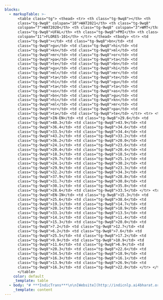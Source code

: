 ```yaml
---
blocks:
  - markupTable: >-
      <table class="tg"> <thead> <tr> <th class="tg-9wq8"></th> <th
      class="tg-9wq8" colspan="10">WAT2021</th> <th class="tg-9wq8"
      colspan="7">WAT2020</th> <th class="tg-9wq8" colspan="3">WMT</th> <th
      class="tg-9wq8">UFAL</th> <th class="tg-9wq8">PMI</th> <th class="tg-9wq8"
      colspan="11">FLORES-101</th> </tr> </thead> <tbody> <tr> <td
      class="tg-9wq8"></td> <td class="tg-9wq8">bn</td> <td
      class="tg-9wq8">gu</td> <td class="tg-9wq8">hi</td> <td
      class="tg-9wq8">kn</td> <td class="tg-9wq8">ml</td> <td
      class="tg-9wq8">mr</td> <td class="tg-9wq8">or</td> <td
      class="tg-9wq8">pa</td> <td class="tg-9wq8">ta</td> <td
      class="tg-9wq8">te</td> <td class="tg-9wq8">bn</td> <td
      class="tg-9wq8">gu</td> <td class="tg-9wq8">hi</td> <td
      class="tg-9wq8">ml</td> <td class="tg-9wq8">mr</td> <td
      class="tg-9wq8">ta</td> <td class="tg-9wq8">te</td> <td
      class="tg-9wq8">hi</td> <td class="tg-9wq8">gu</td> <td
      class="tg-9wq8">ta</td> <td class="tg-9wq8">ta</td> <td
      class="tg-9wq8">as</td> <td class="tg-9wq8">as</td> <td
      class="tg-9wq8">bn</td> <td class="tg-9wq8">gu</td> <td
      class="tg-9wq8">hi</td> <td class="tg-9wq8">kn</td> <td
      class="tg-9wq8">ml</td> <td class="tg-9wq8">mr</td> <td
      class="tg-9wq8">or</td> <td class="tg-9wq8">pa</td> <td
      class="tg-9wq8">ta</td> <td class="tg-9wq8">te</td> </tr> <tr> <td
      class="tg-9wq8">IN-EN</td> <td class="tg-9wq8">29.6</td> <td
      class="tg-9wq8">40.3</td> <td class="tg-9wq8">43.9</td> <td
      class="tg-9wq8">36.4</td> <td class="tg-9wq8">34.6</td> <td
      class="tg-9wq8">33.5</td> <td class="tg-9wq8">34.4</td> <td
      class="tg-9wq8">43.2</td> <td class="tg-9wq8">33.2</td> <td
      class="tg-9wq8">36.2</td> <td class="tg-9wq8">20.0</td> <td
      class="tg-9wq8">24.1</td> <td class="tg-9wq8">23.6</td> <td
      class="tg-9wq8">20.4</td> <td class="tg-9wq8">20.4</td> <td
      class="tg-9wq8">18.3</td> <td class="tg-9wq8">18.5</td> <td
      class="tg-9wq8">29.7</td> <td class="tg-9wq8">25.1</td> <td
      class="tg-9wq8">24.1</td> <td class="tg-9wq8">30.2</td> <td
      class="tg-9wq8">29.9</td> <td class="tg-9wq8">23.3</td> <td
      class="tg-9wq8">32.2</td> <td class="tg-9wq8">34.3</td> <td
      class="tg-9wq8">37.9</td> <td class="tg-9wq8">28.8</td> <td
      class="tg-9wq8">31.7</td> <td class="tg-9wq8">30.8</td> <td
      class="tg-9wq8">30.1</td> <td class="tg-9wq8">35.8</td> <td
      class="tg-9wq8">28.6</td> <td class="tg-9wq8">33.5</td> </tr> <tr> <td
      class="tg-9wq8">EN-IN</td> <td class="tg-9wq8">15.3</td> <td
      class="tg-9wq8">25.6</td> <td class="tg-9wq8">38.6</td> <td
      class="tg-9wq8">19.1</td> <td class="tg-9wq8">14.7</td> <td
      class="tg-9wq8">20.1</td> <td class="tg-9wq8">18.9</td> <td
      class="tg-9wq8">33.1</td> <td class="tg-9wq8">13.5</td> <td
      class="tg-9wq8">14.1</td> <td class="tg-9wq8">11.4</td> <td
      class="tg-9wq8">15.3</td> <td class="tg-9wq8">20.0</td> <td
      class="tg-9wq8">7.2</td> <td class="tg-9wq8">12.7</td> <td
      class="tg-9wq8">6.2</td> <td class="tg-9wq8">7.6</td> <td
      class="tg-9wq8">25.5</td> <td class="tg-9wq8">17.2</td> <td
      class="tg-9wq8">9.9</td> <td class="tg-9wq8">10.9</td> <td
      class="tg-9wq8">11.6</td> <td class="tg-9wq8">6.9</td> <td
      class="tg-9wq8">20.3</td> <td class="tg-9wq8">22.6</td> <td
      class="tg-9wq8">34.5</td> <td class="tg-9wq8">18.9</td> <td
      class="tg-9wq8">16.3</td> <td class="tg-9wq8">16.1</td> <td
      class="tg-9wq8">13.9</td> <td class="tg-9wq8">26.9</td> <td
      class="tg-9wq8">16.3</td> <td class="tg-9wq8">22.0</td> </tr> </tbody>
      </table>
    color: default
    _template: table
  - body: "# ***IndicTrans***\n\n[Website](http://indicnlp.ai4bharat.org/samanantar)\_|\_[Paper](https://arxiv.org/abs/2104.05596)\_|\_[Video](https://youtu.be/QwYPOd1eBtQ?t=383)\n\n**IndicTrans**\_is a Transformer-4x ( ~434M ) multilingual NMT model trained on\_[Samanantar](https://indicnlp.ai4bharat.org/samanantar)\_dataset which is the largest publicly available parallel corpora collection for Indic languages at the time of writing ( 14 April 2021 ). It is a single script model i.e we convert all the Indic data to the Devanagari script which allows for\_***better lexical sharing between languages for transfer learning, prevents fragmentation of the subword vocabulary between Indic languages and allows using a smaller subword vocabulary***. We currently release two models - Indic to English and English to Indic and support the following 11 indic languages:\n\nAssamese (as)Hindi (hi)Marathi (mr)Tamil (ta)Bengali (bn)Kannada (kn)Odia (or)Telugu (te)Gujarati (gu)Malayalam (ml)Punjabi (pa)\n\n### Benchmarks\n\nWe evaluate IndicTrans model on a\_[WAT2021](http://lotus.kuee.kyoto-u.ac.jp/WAT/WAT2021/),\_[WAT2020](https://lotus.kuee.kyoto-u.ac.jp/WAT/WAT2020/), WMT (2014, 2019, 2020),\_[UFAL](https://ufal.mff.cuni.cz/~ramasamy/parallel/html),\_[PMI](https://data.statmt.org/pmindia)\_(subset of the PMIndia dataest created by us for Assamese) and\_[FLORES](https://github.com/facebookresearch/flores)\_benchmarks. It outperforms all publicly available open source models. It also outperforms commercial systems like Google, Bing translate on most datasets and performs competitively on Flores. Here are the results that we obtain:\n\n**WAT2021WAT2020WMTUFALPMIFLORES-101**bnguhiknmlmrorpatatebnguhimlmrtatehigutataasasbnguhiknmlmrorpatateIN-EN29.640.343.936.434.633.534.443.233.236.220.024.123.620.420.418.318.529.725.124.130.229.923.332.234.337.928.831.730.830.135.828.633.5EN-IN15.325.638.619.114.720.118.933.113.514.111.415.320.07.212.76.27.625.517.29.910.911.66.920.322.634.518.916.316.113.926.916.322.0\n\n## Updates\n\nClick to expand\n\n## Table of contents\n\n*   [Updates](https://github.com/AI4Bharat/indicTrans/blob/main/README.md#updates)\n*   [Table of contents](https://github.com/AI4Bharat/indicTrans/blob/main/README.md#table-of-contents)\n*   [Resources](https://github.com/AI4Bharat/indicTrans/blob/main/README.md#resources)\n    *   [Try out model online (Huggingface spaces)](https://github.com/AI4Bharat/indicTrans/blob/main/README.md#try-out-model-online-huggingface-spaces)\n    *   [Download model](https://github.com/AI4Bharat/indicTrans/blob/main/README.md#download-model)\n    *   [Using hosted APIs](https://github.com/AI4Bharat/indicTrans/blob/main/README.md#using-hosted-apis)\n        *   [Sample screenshot of translate\\_sentence POST request](https://github.com/AI4Bharat/indicTrans/blob/main/README.md#sample-screenshot-of-translate\\_sentence-post-request)\n    *   [Accessing on ULCA](https://github.com/AI4Bharat/indicTrans/blob/main/README.md#accessing-on-ulca)\n*   [Running Inference](https://github.com/AI4Bharat/indicTrans/blob/main/README.md#running-inference)\n    *   [Command line interface](https://github.com/AI4Bharat/indicTrans/blob/main/README.md#command-line-interface)\n    *   [Python Inference](https://github.com/AI4Bharat/indicTrans/blob/main/README.md#python-inference)\n*   [Training model](https://github.com/AI4Bharat/indicTrans/blob/main/README.md#training-model)\n    *   [Setting up your environment](https://github.com/AI4Bharat/indicTrans/blob/main/README.md#setting-up-your-environment)\n    *   [Details of models and hyperparameters](https://github.com/AI4Bharat/indicTrans/blob/main/README.md#details-of-models-and-hyperparameters)\n    *   [Training procedure and code](https://github.com/AI4Bharat/indicTrans/blob/main/README.md#training-procedure-and-code)\n    *   [WandB plots](https://github.com/AI4Bharat/indicTrans/blob/main/README.md#wandb-plots)\n    *   [Evaluating trained model](https://github.com/AI4Bharat/indicTrans/blob/main/README.md#evaluating-trained-model)\n    *   [Detailed benchmarking results](https://github.com/AI4Bharat/indicTrans/blob/main/README.md#detailed-benchmarking-results)\n*   [Finetuning model on your data](https://github.com/AI4Bharat/indicTrans/blob/main/README.md#finetuning-model-on-your-data)\n*   [License](https://github.com/AI4Bharat/indicTrans/blob/main/README.md#license)\n*   [Contributors](https://github.com/AI4Bharat/indicTrans/blob/main/README.md#contributors)\n*   [Contact](https://github.com/AI4Bharat/indicTrans/blob/main/README.md#contact)\n*   [Acknowledgements](https://github.com/AI4Bharat/indicTrans/blob/main/README.md#acknowledgements)\n\n## Resources\n\n### Try out model online (Huggingface spaces)\n\n*   [IndicTrans Indic2English](https://huggingface.co/spaces/ai4bharat/IndicTrans-Indic2English)\n*   [IndicTrans English2Indic](https://huggingface.co/spaces/ai4bharat/IndicTrans-English2Indic)\n\n### Download model\n\nIndic to English:\_[v0.3](https://storage.googleapis.com/samanantar-public/V0.3/models/indic-en.zip)\n\nEnglish to Indic:\_[v0.3](https://storage.googleapis.com/samanantar-public/V0.3/models/en-indic.zip)\n\nIndic to Indic:\_[v0.3](https://storage.googleapis.com/samanantar-public/V0.3/models/m2m.zip)\n\n[Mirror links](https://indicnlp.ai4bharat.org/indic-trans/#mirror-links)\_for the IndicTrans models\n\n### Using hosted APIs\n\nClick to expand\n\nRefer to this colab notebook on how to use python to hit the API endpoints-->\_\n\n### Accessing on ULCA\n\nYou can try out our models at\_[ULCA](https://bhashini.gov.in/ulca/model/explore-models)\_and filter for IndicTrans models.\n\n## Running Inference\n\n### Command line interface\n\nThe model is trained on single sentences and hence, users need to split parapgraphs to sentences before running the translation when using our command line interface (The python interface has\_`translate_paragraph`\_method to handle multi sentence translations).\n\nNote: IndicTrans is trained with a max sequence length of\_**200**\_tokens (subwords). If your sentence is too long (> 200 tokens), the sentence will be truncated to 200 tokens before translation.\n\nHere is an example snippet to split paragraphs into sentences for English and Indic languages supported by our model:\n\n```\n# install these libraries\r\n# pip install mosestokenizer\r\n# pip install indic-nlp-library\r\n\r\nfrom mosestokenizer import *\r\nfrom indicnlp.tokenize import sentence_tokenize\r\n\r\nINDIC = [\"as\", \"bn\", \"gu\", \"hi\", \"kn\", \"ml\", \"mr\", \"or\", \"pa\", \"ta\", \"te\"]\r\n\r\ndef split_sentences(paragraph, language):\r\n    if language == \"en\":\r\n        with MosesSentenceSplitter(language) as splitter:\r\n            return splitter([paragraph])\r\n    elif language in INDIC:\r\n        return sentence_tokenize.sentence_split(paragraph, lang=language)\r\n\r\nsplit_sentences(\"\"\"COVID-19 is caused by infection with the severe acute respiratory\r\nsyndrome coronavirus 2 (SARS-CoV-2) virus strain. The disease is mainly transmitted via the respiratory\r\nroute when people inhale droplets and particles that infected people release as they breathe, talk, cough, sneeze, or sing. \"\"\", language='en')\r\n\r\n>> ['COVID-19 is caused by infection with the severe acute respiratory syndrome coronavirus 2 (SARS-CoV-2) virus strain.',\r\n 'The disease is mainly transmitted via the respiratory route when people inhale droplets and particles that infected people release as they breathe, talk, cough, sneeze, or sing.']\r\n\r\nsplit_sentences(\"\"\"இத்தொற்றுநோய் உலகளாவிய சமூக மற்றும் பொருளாதார சீர்குலைவை ஏற்படுத்தியுள்ளது.இதனால் பெரும் பொருளாதார மந்தநிலைக்குப் பின்னர் உலகளவில் மிகப்பெரிய மந்தநிலை ஏற்பட்டுள்ளது. இது விளையாட்டு,மத, அரசியல் மற்றும் கலாச்சார நிகழ்வுகளை ஒத்திவைக்க அல்லது ரத்து செய்ய வழிவகுத்தது.\r\nஅச்சம் காரணமாக முகக்கவசம், கிருமிநாசினி உள்ளிட்ட பொருட்களை அதிக நபர்கள் வாங்கியதால் விநியோகப் பற்றாக்குறை ஏற்பட்டது.\"\"\",\r\n language='ta')\r\n\r\n>> ['இத்தொற்றுநோய் உலகளாவிய சமூக மற்றும் பொருளாதார சீர்குலைவை ஏற்படுத்தியுள்ளது.',\r\n 'இதனால் பெரும் பொருளாதார மந்தநிலைக்குப் பின்னர் உலகளவில் மிகப்பெரிய மந்தநிலை ஏற்பட்டுள்ளது.',\r\n 'இது விளையாட்டு,மத, அரசியல் மற்றும் கலாச்சார நிகழ்வுகளை ஒத்திவைக்க அல்லது ரத்து செய்ய வழிவகுத்தது.',\r\n 'அச்சம் காரணமாக முகக்கவசம், கிருமிநாசினி உள்ளிட்ட பொருட்களை அதிக நபர்கள் வாங்கியதால் விநியோகப் பற்றாக்குறை ஏற்பட்டது.']\r\n\n```\n\nFollow the colab notebook to setup the environment, download the trained\_*IndicTrans*\_models and translating your own text.\n\nColab notebook for command line inference -->\_\n\n### Python Inference\n\nColab notebook for python inference -->\_\n\nThe python interface is useful in case you want to reuse the model for multiple translations and do not want to reinitialize the model each time\n\n## Training model\n\n### Setting up your environment\n\nClick to expand\n\n### Details of models and hyperparameters\n\n*   Architechture: IndicTrans uses 6 encoder and decoder layers, input embeddings of size 1536 with 16 attention heads and feedforward dimension of 4096 with total number of parameters of 434M\n*   Loss: Cross entropy loss\n*   Optimizer: Adam\n*   Label Smoothing: 0.1\n*   Gradient clipping: 1.0\n*   Learning rate: 5e-4\n*   Warmup\\_steps: 4000\n\nPlease refer to section 4, 5 of our\_[paper](https://arxiv.org/ftp/arxiv/papers/2104/2104.05596.pdf)\_for more details on training/experimental setup.\n\n### Training procedure and code\n\nThe high level steps we follow for training are as follows:\n\nOrganize the traning data as en-X folders where each folder has two text files containing parallel data for en-X lang pair.\n\n```\n# final_data\r\n# ├── en-as\r\n# │   ├── train.as\r\n# │   └── train.en\r\n# ├── en-bn\r\n# │   ├── train.bn\r\n# │   └── train.en\r\n# ├── en-gu\r\n# │   ├── train.en\r\n# │   └── train.gu\r\n# ├── en-hi\r\n# │   ├── train.en\r\n# │   └── train.hi\r\n# ├── en-kn\r\n# │   ├── train.en\r\n# │   └── train.kn\r\n# ├── ....\n```\n\nOrganize the developement set and test set of multiple benchmarks as follows:\n\n```\n<all devtest dir>\r\n├──<benchmark 1>\r\n|    ├── en-as\r\n|    ├── en-bn\r\n|    ├── en-gu\r\n|    └── en-hi\r\n|        ├── test.en\r\n|        ├── test.en\r\n|        ├── dev.en\r\n|        └── dev.hi\r\n├──<benchmark 2>\r\n|\r\n...\n```\n\nRemoving dev and test set overlaps from training data Refer to \"Training Data\" subsection in section 4 of our\_[paper](https://arxiv.org/ftp/arxiv/papers/2104/2104.05596.pdf)\_for more details on how we use a strict overlap removal method.\n\n```\npython3 remove_train_devtest_overlaps.py <train_data_dir> <all devtest dir>\r\n^ if you are only training for en-x\r\n\r\npython3 remove_train_devtest_overlaps.py <train_data_dir> <all devtest dir> true\r\n^ if you are training many2many model\n```\n\nPrepare the experiment folder and create the binarized data required for fairseq\n\n```\n<exp dir>             # named like indic-en-exp for indic-en training or en-indic-exp for en-indic training\r\n├──<devtest>\r\n    └── all\r\n        ├── en-as\r\n            ├── dev.en      # merge all en files for en-as dev sets\r\n            ├── dev.as      # merge all as files for en-as dev sets\r\n            ├── test.en     # merge all en files for en-as test sets\r\n            └── test.as     # merge all as files for en-as test sets\r\n        ├── en-bn\r\n        ├── en-gu\r\n        ├── ...\r\n        └── en-hi\r\n   ├── en-as\r\n   ├── en-bn\r\n   ├── ...\r\n   └── en-te\r\n        ├── train.en      # merged en train set for en-te with all devtest overlaps removed\r\n        └── train.te      # merged te train set for en-te with all devtest overlaps removed\r\n\r\n# Using exp dir, prepare the training data as required for Fairseq using prepare_data_joint_training.sh\r\n\r\n# prepare_data_joint_training.sh takes exp dir, src_lang, tgt_lang as input\r\n# This does preprocessing, building vocab, binarization for joint training\r\n\r\n# Creating the vocabulary will take a while if the dataset is huge. To make it faster, run it on a multicore system\r\nbash prepare_data_joint_training.sh '../indic-en-exp' 'indic' 'en'\n```\n\nStart training with fairseq-train command. Please refer to\_[fairseq documentaion](https://fairseq.readthedocs.io/en/latest/command\\_line\\_tools.html)\_to know more about each of these options\n\n```\n# some notable args:\r\n# --max-updates         -> maximum update steps the model will be trained for\r\n# --arch=transformer_4x -> we use a custom transformer model and name it transformer_4x (4 times the parameter size of transformer  base)\r\n# --user_dir            -> we define the custom transformer arch in model_configs folder and pass it as an argument to user_dir for fairseq to register this architechture\r\n# --lr                  -> learning rate. From our limited experiments, we find that lower learning rates like 3e-5 works best for finetuning.\r\n# --max_tokens          -> this is max tokens per batch. You should limit to lower values if you get oom errors.\r\n# --update-freq         -> gradient accumulation steps\r\n\r\nfairseq-train ../indic-en-exp/final_bin \\\r\n--max-source-positions=210 \\\r\n--max-target-positions=210 \\\r\n--max-update=<max_updates> \\\r\n--save-interval=1 \\\r\n--arch=transformer_4x \\\r\n--criterion=label_smoothed_cross_entropy \\\r\n--source-lang=SRC \\\r\n--lr-scheduler=inverse_sqrt \\\r\n--target-lang=TGT \\\r\n--label-smoothing=0.1 \\\r\n--optimizer adam \\\r\n--adam-betas \"(0.9, 0.98)\" \\\r\n--clip-norm 1.0 \\\r\n--warmup-init-lr 1e-07 \\\r\n--lr 0.0005 \\\r\n--warmup-updates 4000 \\\r\n--dropout 0.2 \\\r\n--save-dir ../indic-en-exp/model \\\r\n--keep-last-epochs 5 \\\r\n--patience 5 \\\r\n--skip-invalid-size-inputs-valid-test \\\r\n--fp16 \\\r\n--user-dir model_configs \\\r\n--wandb-project <wandb_project_name> \\\r\n--update-freq=<grad_accumulation_steps> \\\r\n--distributed-world-size <num_gpus> \\\r\n--max-tokens <max_tokens_in_a_batch>\r\n\n```\n\nThe above steps are further documented in our colab notebook\n\nPlease refer to this\_[issue](https://github.com/AI4Bharat/indicTrans/issues/23)\_to see discussion of our training hyperparameters.\n\n### WandB plots\n\n[IndicTrans en-indic model](https://wandb.ai/ai4b-anuvaad/indictrans4x-en-indic)\n\n[IndicTrans indic-en model](https://wandb.ai/ai4b-anuvaad/indictrans4x-indic-en)\n\n### Evaluating trained model\n\nThe trained model will get saved in the experiment directory. It will have the following files:\n\n```\n en-indic/                              # en to indic experiment directory\r\n ├── final_bin                          # contains fairseq dictionaries\r\n │   ├── dict.SRC.txt\r\n │   └── dict.TGT.txt\r\n ├── model                              # contains model checkpoint(s)\r\n │   └── checkpoint_best.pt\r\n └── vocab                              # contains bpes for src and tgt (since we train seperate vocabularies) generated with subword_nmt\r\n     ├── bpe_codes.32k.SRC\r\n     ├── bpe_codes.32k.TGT\r\n     ├── vocab.SRC\r\n     └── vocab.TGT\n```\n\nTo test the models after training, you can use\_`joint_translate.sh`\_to get output predictions and\_`compute_bleu.sh`\_to compute bleu scores.\n\n```\n# joint_translate takes src_file, output_fname, src_lang, tgt_lang, model_folder as inputs\r\n# src_file -> input text file to be translated\r\n# output_fname -> name of the output file (will get created) containing the model predictions\r\n# src_lang -> source lang code of the input text ( in this case we are using en-indic model and hence src_lang would be 'en')\r\n# tgt_lang -> target lang code of the input text ( tgt lang for en-indic model would be any of the 11 indic langs we trained on:\r\n#              as, bn, hi, gu, kn, ml, mr, or, pa, ta, te)\r\n# supported languages are:\r\n#              as - assamese, bn - bengali, gu - gujarathi, hi - hindi, kn - kannada,\r\n#              ml - malayalam, mr - marathi, or - oriya, pa - punjabi, ta - tamil, te - telugu\r\n\r\n# model_folder -> the directory containing the model and the vocab files ( the model is stored in exp_dir/model)\r\n\r\n\r\n\r\n# here we are translating the english sentences to hindi and model_folder contains the model checkpoint\r\nbash joint_translate.sh <path to test.en> en_hi_outputs.txt 'en' 'hi' model_folder\r\n\r\n# to compute bleu scores for the predicitions with a reference file, use the following command\r\n# arguments:\r\n# pred_fname: file that contains model predictions\r\n# ref_fname: file that contains references\r\n# src_lang and tgt_lang : the source and target language\r\n\r\nbash compute_bleu.sh en_hi_outputs.txt <path to test.hi reference file> 'en' 'hi'\r\n\n```\n\n### Detailed benchmarking results\n\nRefer to\_[Benchmarks](https://github.com/AI4Bharat/indicTrans/blob/main/README.md#benchmarks)\_for results of IndicTrans model on various benchmarks. Please refer to table 6,7 of our\_[paper](https://arxiv.org/ftp/arxiv/papers/2104/2104.05596.pdf)\_for comparison with other open source and commercial models and section 6 for detailed discussion of the results\n\n## Finetuning model on your data\n\nThe high level steps for finetuning on your own dataset are:\n\nOrganize the traning data as en-X folders where each folder has two text files containing parallel data for en-X lang pair.\n\n```\n# final_data\r\n# ├── en-as\r\n# │   ├── train.as\r\n# │   └── train.en\r\n# ├── en-bn\r\n# │   ├── train.bn\r\n# │   └── train.en\r\n# ├── en-gu\r\n# │   ├── train.en\r\n# │   └── train.gu\r\n# ├── en-hi\r\n# │   ├── train.en\r\n# │   └── train.hi\r\n# ├── en-kn\r\n# │   ├── train.en\r\n# │   └── train.kn\r\n# ├── ....\r\n\n```\n\nOrganize the developement set and test set of multiple benchmarks as follows:\n\n```\n<all devtest dir>\r\n├──<benchmark 1>\r\n|    ├── en-as\r\n|    ├── en-bn\r\n|    ├── en-gu\r\n|    └── en-hi\r\n|        ├── test.en\r\n|        ├── test.en\r\n|        ├── dev.en\r\n|        └── dev.hi\r\n├──<benchmark 2>\r\n|\r\n...\n```\n\nRemoving dev and test set overlaps from training data Refer to \"Training Data\" subsection in section 4 of our\_[paper](https://arxiv.org/ftp/arxiv/papers/2104/2104.05596.pdf)\_for more details on how we use a strict overlap removal method.\n\n```\npython3 remove_train_devtest_overlaps.py <train_data_dir> <all devtest dir>\r\n^ if you are only training for en-x\r\n\r\npython3 remove_train_devtest_overlaps.py <train_data_dir> <all devtest dir> true\r\n^ if you are training many2many model\n```\n\nAfter removing the dev and test set overlaps, you can move the train files and benchmark files (refer to colab notebook below for more details) to the experiment directory. This will have the trained checkpoint and the following structure:\n\n```\n# prepare the experiment folder\r\n\r\n <exp dir>                              # experiment directory\r\n ├── final_bin                          # contains fairseq dictionaries which we will use to binarize the new finetuning data\r\n │   ├── dict.SRC.txt\r\n │   └── dict.TGT.txt\r\n ├── model                              # contains model checkpoint(s)\r\n │   └── checkpoint_best.pt\r\n └── vocab                              # contains bpes for src and tgt (since we train seperate vocabularies) generated with subword_nmt\r\n     ├── bpe_codes.32k.SRC\r\n     ├── bpe_codes.32k.TGT\r\n     ├── vocab.SRC\r\n     └── vocab.TGT\r\n\r\n# We will use fairseq-train to finetune the model:\r\n\r\n\r\n# some notable args:\r\n# --max-update=1000     -> for this example, to demonstrate how to finetune we are only training for 1000 steps. You should increase this when finetuning\r\n# --arch=transformer_4x -> we use a custom transformer model and name it transformer_4x (4 times the parameter size of transformer  base)\r\n# --user_dir            -> we define the custom transformer arch in model_configs folder and pass it as an argument to user_dir for fairseq to register this architechture\r\n# --lr                  -> learning rate. From our limited experiments, we find that lower learning rates like 3e-5 works best for finetuning.\r\n# --restore-file        -> reload the pretrained checkpoint and start training from here (change this path for indic-en. Currently its is set to en-indic)\r\n# --reset-*             -> reset and not use lr scheduler, dataloader, optimizer etc of the older checkpoint\r\n# --max_tokns           -> this is max tokens per batch\r\n\r\n\r\nfairseq-train <exp_dir>/final_bin \\\r\n--max-source-positions=210 \\\r\n--max-target-positions=210 \\\r\n--max-update=1000 \\\r\n--save-interval=1 \\\r\n--arch=transformer_4x \\\r\n--criterion=label_smoothed_cross_entropy \\\r\n--source-lang=SRC \\\r\n--lr-scheduler=inverse_sqrt \\\r\n--target-lang=TGT \\\r\n--label-smoothing=0.1 \\\r\n--optimizer adam \\\r\n--adam-betas \"(0.9, 0.98)\" \\\r\n--clip-norm 1.0 \\\r\n--warmup-init-lr 1e-07 \\\r\n--warmup-updates 4000 \\\r\n--dropout 0.2 \\\r\n--tensorboard-logdir <exp_dir>/tensorboard-wandb \\\r\n--save-dir <exp_dir>/model \\\r\n--keep-last-epochs 5 \\\r\n--patience 5 \\\r\n--skip-invalid-size-inputs-valid-test \\\r\n--fp16 \\\r\n--user-dir model_configs \\\r\n--update-freq=2 \\\r\n--distributed-world-size 1 \\\r\n--max-tokens 256 \\\r\n--lr 3e-5 \\\r\n--restore-file <checkpoint exp_dir>/model/checkpoint_best.pt \\\r\n--reset-lr-scheduler \\\r\n--reset-meters \\\r\n--reset-dataloader \\\r\n--reset-optimizer\n```\n\nThe above steps (setup the environment, download the trained\_*IndicTrans*\_models and prepare your custom dataset for funetuning) are further documented in our colab notebook\_\n\nPlease refer to this\_[issue](https://github.com/AI4Bharat/indicTrans/issues/9)\_for some tips on finetuning.\n\n**Note**: Since this is a big model (400M params), you might not be able to train with reasonable batch sizes in the free google Colab account. We are planning to release smaller models (after pruning / distallation) soon.\n\n## Folder Structure\n\n```\n\r\nIndicTrans\r\n│   .gitignore\r\n│   apply_bpe_traindevtest_notag.sh         # apply bpe for joint vocab (Train, dev and test)\r\n│   apply_single_bpe_traindevtest_notag.sh  # apply bpe for seperate vocab   (Train, dev and test)\r\n│   binarize_training_exp.sh                # binarize the training data after preprocessing for fairseq-training\r\n│   compute_bleu.sh                         # Compute blue scores with postprocessing after translating with `joint_translate.sh`\r\n│   indictrans_fairseq_inference.ipynb      # colab example to show how to use model for inference\r\n│   indicTrans_Finetuning.ipynb             # colab example to show how to use model for finetuning on custom domain data\r\n│   joint_translate.sh                      # used for inference (see colab inference notebook for more details on usage)\r\n│   learn_bpe.sh                            # learning joint bpe on preprocessed text\r\n│   learn_single_bpe.sh                     # learning seperate bpe on preprocessed text\r\n│   LICENSE\r\n│   prepare_data.sh                         # prepare data given an experiment dir (this does preprocessing,\r\n│                                           # building vocab, binarization ) for bilingual training\r\n│   prepare_data_joint_training.sh          # prepare data given an experiment dir (this does preprocessing,\r\n│                                           # building vocab, binarization ) for joint training\r\n│   README.md\r\n│\r\n├───legacy                                  # old unused scripts\r\n├───model_configs                           # custom model configrations are stored here\r\n│       custom_transformer.py               # contains custom 4x transformer models\r\n│       __init__.py\r\n├───inference\r\n│       custom_interactive.py               # for python wrapper around fairseq-interactive\r\n│       engine.py                           # python interface for model inference\r\n└───scripts                                 # stores python scripts that are used by other bash scripts\r\n    │   add_joint_tags_translate.py         # add lang tags to the processed training data for bilingual training\r\n    │   add_tags_translate.py               # add lang tags to the processed training data for joint training\r\n    │   clean_vocab.py                      # clean vocabulary after building with subword_nmt\r\n    │   concat_joint_data.py                # concatenates lang pair data and creates text files to keep track\r\n    │                                       # of number of lines in each lang pair.\r\n    │   extract_non_english_pairs.py        # Mining Indic to Indic pairs from english centric corpus\r\n    │   postprocess_translate.py            # Postprocesses translations\r\n    │   preprocess_translate.py             # Preprocess translations and for script conversion (from indic to devnagiri)\r\n    │   remove_large_sentences.py           # to remove large sentences from training data\r\n    └───remove_train_devtest_overlaps.py    # Finds and removes overlaped data of train with dev and test sets\r\n\n```\n\n## Citing our work\n\nIf you are using any of the resources, please cite the following article:\n\n```\n@article{10.1162/tacl_a_00452,\r\n    author = {Ramesh, Gowtham and Doddapaneni, Sumanth and Bheemaraj, Aravinth and Jobanputra, Mayank and AK, Raghavan and Sharma, Ajitesh and Sahoo, Sujit and Diddee, Harshita and J, Mahalakshmi and Kakwani, Divyanshu and Kumar, Navneet and Pradeep, Aswin and Nagaraj, Srihari and Deepak, Kumar and Raghavan, Vivek and Kunchukuttan, Anoop and Kumar, Pratyush and Khapra, Mitesh Shantadevi},\r\n    title = \"{Samanantar: The Largest Publicly Available Parallel Corpora Collection for 11 Indic Languages}\",\r\n    journal = {Transactions of the Association for Computational Linguistics},\r\n    volume = {10},\r\n    pages = {145-162},\r\n    year = {2022},\r\n    month = {02},\r\n    abstract = \"{We present Samanantar, the largest publicly available parallel corpora collection for Indic languages. The collection contains a total of 49.7 million sentence pairs between English and 11 Indic languages (from two language families). Specifically, we compile 12.4 million sentence pairs from existing, publicly available parallel corpora, and additionally mine 37.4 million sentence pairs from the Web, resulting in a 4× increase. We mine the parallel sentences from the Web by combining many corpora, tools, and methods: (a) Web-crawled monolingual corpora, (b) document OCR for extracting sentences from scanned documents, (c) multilingual representation models for aligning sentences, and (d) approximate nearest neighbor search for searching in a large collection of sentences. Human evaluation of samples from the newly mined corpora validate the high quality of the parallel sentences across 11 languages. Further, we extract 83.4 million sentence\r\n                    pairs between all 55 Indic language pairs from the English-centric parallel corpus using English as the pivot language. We trained multilingual NMT models spanning all these languages on Samanantar which outperform existing models and baselines on publicly available benchmarks, such as FLORES, establishing the utility of Samanantar. Our data and models are available publicly at Samanantar and we hope they will help advance research in NMT and multilingual NLP for Indic languages.}\",\r\n    issn = {2307-387X},\r\n    doi = {10.1162/tacl_a_00452},\r\n    url = {https://doi.org/10.1162/tacl\\_a\\_00452},\r\n    eprint = {https://direct.mit.edu/tacl/article-pdf/doi/10.1162/tacl\\_a\\_00452/1987010/tacl\\_a\\_00452.pdf},\r\n}\r\n\n```\n\nWe would like to hear from you if:\n\n*   You are using our resources. Please let us know how you are putting these resources to use.\n*   You have any feedback on these resources.\n\n## License\n\nThe IndicTrans code (and models) are released under the MIT License.\n\n## Contributors\n\n*   Gowtham Ramesh,\_([RBCDSAI](https://rbcdsai.iitm.ac.in/),\_[IITM](https://www.iitm.ac.in/))\n*   Sumanth Doddapaneni,\_([RBCDSAI](https://rbcdsai.iitm.ac.in/),\_[IITM](https://www.iitm.ac.in/))\n*   Aravinth Bheemaraj,\_([Tarento](https://www.linkedin.com/company/tarento-group/),\_[EkStep](https://ekstep.in/))\n*   Mayank Jobanputra,\_([IITM](https://www.iitm.ac.in/))\n*   Raghavan AK,\_([AI4Bharat](https://ai4bharat.org/))\n*   Ajitesh Sharma,\_([Tarento](https://www.linkedin.com/company/tarento-group/),\_[EkStep](https://ekstep.in/))\n*   Sujit Sahoo,\_([Tarento](https://www.linkedin.com/company/tarento-group/),\_[EkStep](https://ekstep.in/))\n*   Harshita Diddee,\_([AI4Bharat](https://ai4bharat.org/))\n*   Mahalakshmi J,\_([AI4Bharat](https://ai4bharat.org/))\n*   Divyanshu Kakwani,\_([IITM](https://www.iitm.ac.in/),\_[AI4Bharat](https://ai4bharat.org/))\n*   Navneet Kumar,\_([Tarento](https://www.linkedin.com/company/tarento-group/),\_[EkStep](https://ekstep.in/))\n*   Aswin Pradeep,\_([Tarento](https://www.linkedin.com/company/tarento-group/),\_[EkStep](https://ekstep.in/))\n*   Srihari, Nagaraj,\_([Tarento](https://www.linkedin.com/company/tarento-group/),\_[EkStep](https://ekstep.in/))\n*   Kumar Deepak,\_([Tarento](https://www.linkedin.com/company/tarento-group/),\_[EkStep](https://ekstep.in/))\n*   Vivek Raghavan,\_([EkStep](https://ekstep.in/))\n*   Anoop Kunchukuttan,\_([Microsoft](https://www.microsoft.com/en-in/),\_[AI4Bharat](https://ai4bharat.org/))\n*   Pratyush Kumar,\_([RBCDSAI](https://rbcdsai.iitm.ac.in/),\_[AI4Bharat](https://ai4bharat.org/),\_[IITM](https://www.iitm.ac.in/))\n*   Mitesh Shantadevi Khapra,\_([RBCDSAI](https://rbcdsai.iitm.ac.in/),\_[AI4Bharat](https://ai4bharat.org/),\_[IITM](https://www.iitm.ac.in/))\n\n## Contact\n\n*   Anoop Kunchukuttan ([anoop.kunchukuttan@gmail.com](mailto:anoop.kunchukuttan@gmail.com))\n*   Mitesh Khapra ([miteshk@cse.iitm.ac.in](mailto:miteshk@cse.iitm.ac.in))\n*   Pratyush Kumar ([pratyush@cse.iitm.ac.in](mailto:pratyush@cse.iitm.ac.in))\n\n## Acknowledgements\n\nWe would like to thank EkStep Foundation for their generous grant which helped in setting up the Centre for AI4Bharat at IIT Madras to support our students, research staff, data and computational requirements. We would like to thank The Ministry of Electronics and Information Technology (NLTM) for its grant to support the creation of datasets and models for Indian languages under its ambitions Bhashini project. We would also like to thank the Centre for Development of Advanced Computing, India (C-DAC) for providing access to the Param Siddhi supercomputer for training our models. Lastly, we would like to thank Microsoft for its grant to create datasets, tools and resources for Indian languages.\n"
    _template: content
---
```


